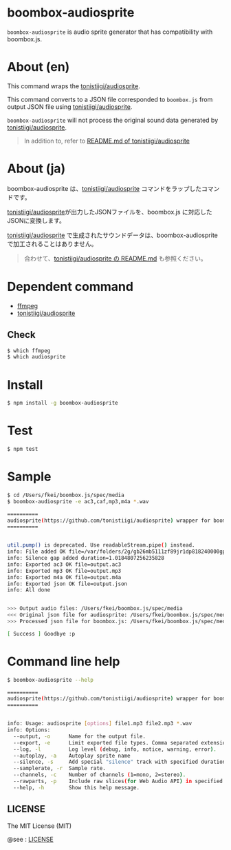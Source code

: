 boombox-audiosprite
===================

`boombox-audiosprite` is audio sprite generator that has compatibility with boombox.js.

# About (en)

This command wraps the [tonistiigi/audiosprite](https://github.com/tonistiigi/audiosprite).

This command converts to a JSON file corresponded to `boombox.js` from output JSON file using [tonistiigi/audiosprite](https://github.com/tonistiigi/audiosprite).

`boombox-audiosprite` will not process the original sound data generated by [tonistiigi/audiosprite](https://github.com/tonistiigi/audiosprite).

> In addition to, refer to [README.md of tonistiigi/audiosprite](https://github.com/tonistiigi/audiosprite)


# About (ja)

boombox-audiosprite は、[tonistiigi/audiosprite](https://github.com/tonistiigi/audiosprite) コマンドをラップしたコマンドです。

[tonistiigi/audiosprite](https://github.com/tonistiigi/audiosprite)が出力したJSONファイルを、boombox.js に対応したJSONに変換します。

[tonistiigi/audiosprite](https://github.com/tonistiigi/audiosprite) で生成されたサウンドデータは、boombox-audiosprite で加工されることはありません。


> 合わせて、[tonistiigi/audiosprite の README.md](https://github.com/tonistiigi/audiosprite) も参照ください。



# Dependent command

- [ffmpeg](http://www.ffmpeg.org/)
- [tonistiigi/audiosprite](https://github.com/tonistiigi/audiosprite)

## Check

```sh
$ which ffmpeg
$ which audiosprite
```

# Install

```sh
$ npm install -g boombox-audiosprite
```

# Test

```sh
$ npm test
```


# Sample

```sh
$ cd /Users/fkei/boombox.js/spec/media
$ boombox-audiosprite -e ac3,caf,mp3,m4a *.wav

==========
audiosprite(https://github.com/tonistiigi/audiosprite) wrapper for boombox.js :)
==========


util.pump() is deprecated. Use readableStream.pipe() instead.
info: File added OK file=/var/folders/2g/gb26mb5111zf89jr1dp818240000gp/T/audiosprite.04611885884873569, duration=11.981519274322417
info: Silence gap added duration=1.0184807256235828
info: Exported ac3 OK file=output.ac3
info: Exported mp3 OK file=output.mp3
info: Exported m4a OK file=output.m4a
info: Exported json OK file=output.json
info: All done


>>> Output audio files: /Users/fkei/boombox.js/spec/media
<<< Original json file for audiosprite: /Users/fkei/boombox.js/spec/media/output.json
>>> Processed json file for boombox.js: /Users/fkei/boombox.js/spec/media/boombox-output.json

[ Success ] Goodbye :p

```

# Command line help

```sh
$ boombox-audiosprite --help

==========
audiosprite(https://github.com/tonistiigi/audiosprite) wrapper for boombox.js :)
==========


info: Usage: audiosprite [options] file1.mp3 file2.mp3 *.wav
info: Options:
  --output, -o      Name for the output file.                                    [default: "output"]
  --export, -e      Limit exported file types. Comma separated extension list.   [default: ""]
  --log, -l         Log level (debug, info, notice, warning, error).             [default: "info"]
  --autoplay, -a    Autoplay sprite name                                         [default: null]
  --silence, -s     Add special "silence" track with specified duration.         [default: 0]
  --samplerate, -r  Sample rate.                                                 [default: 44100]
  --channels, -c    Number of channels (1=mono, 2=stereo).                       [default: 1]
  --rawparts, -p    Include raw slices(for Web Audio API) in specified formats.  [default: ""]
  --help, -h        Show this help message.
```


## LICENSE

The MIT License (MIT)

@see : [LICENSE](https://raw.github.com/fkei/boombox-audiosprite/master/LICENSE)

